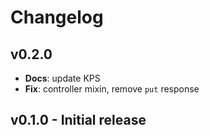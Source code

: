 # Changelog

## v0.2.0

-   **Docs**: update KPS
-   **Fix**: controller mixin, remove `put` response

## v0.1.0 - Initial release
